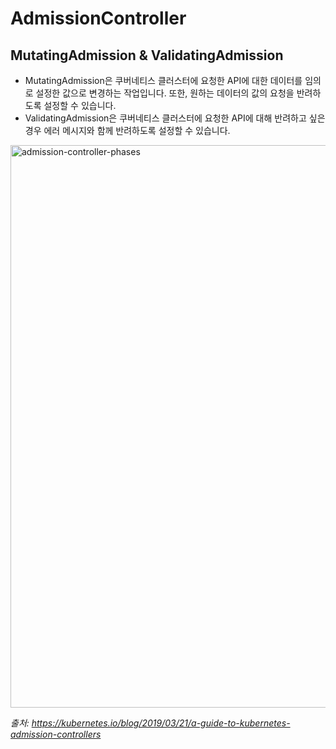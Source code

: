 # AdmissionController

## MutatingAdmission & ValidatingAdmission

- MutatingAdmission은 쿠버네티스 클러스터에 요청한 API에 대한 데이터를 임의로 설정한 값으로 변경하는 작업입니다. 또한, 원하는 데이터의 값의 요청을 반려하도록 설정할 수 있습니다. 
- ValidatingAdmission은 쿠버네티스 클러스터에 요청한 API에 대해 반려하고 싶은경우 에러 메시지와 함께 반려하도록 설정할 수 있습니다.

<img width="900" alt="admission-controller-phases" src="https://user-images.githubusercontent.com/58098112/126321675-3fd5bf6b-1dd8-482a-85e9-4f33492a50d9.png">

_출처: https://kubernetes.io/blog/2019/03/21/a-guide-to-kubernetes-admission-controllers_
